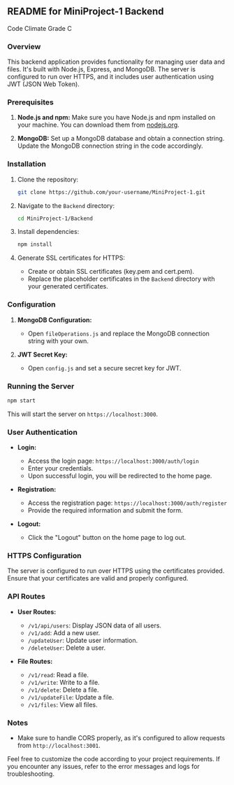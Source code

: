 ## README for MiniProject-1 Backend
Code Climate Grade C
### Overview

This backend application provides functionality for managing user data and files. It's built with Node.js, Express, and MongoDB. The server is configured to run over HTTPS, and it includes user authentication using JWT (JSON Web Token).

### Prerequisites

1. **Node.js and npm:** Make sure you have Node.js and npm installed on your machine. You can download them from [nodejs.org](https://nodejs.org/).

2. **MongoDB:** Set up a MongoDB database and obtain a connection string. Update the MongoDB connection string in the code accordingly.

### Installation

1. Clone the repository:

   ```bash
   git clone https://github.com/your-username/MiniProject-1.git
   ```

2. Navigate to the `Backend` directory:

   ```bash
   cd MiniProject-1/Backend
   ```

3. Install dependencies:

   ```bash
   npm install
   ```

4. Generate SSL certificates for HTTPS:

   - Create or obtain SSL certificates (key.pem and cert.pem).
   - Replace the placeholder certificates in the `Backend` directory with your generated certificates.

### Configuration

1. **MongoDB Configuration:**
   - Open `fileOperations.js` and replace the MongoDB connection string with your own.

2. **JWT Secret Key:**
   - Open `config.js` and set a secure secret key for JWT.

### Running the Server

```bash
npm start
```

This will start the server on `https://localhost:3000`.

### User Authentication

- **Login:**
  - Access the login page: `https://localhost:3000/auth/login`
  - Enter your credentials.
  - Upon successful login, you will be redirected to the home page.

- **Registration:**
  - Access the registration page: `https://localhost:3000/auth/register`
  - Provide the required information and submit the form.

- **Logout:**
  - Click the "Logout" button on the home page to log out.

### HTTPS Configuration

The server is configured to run over HTTPS using the certificates provided. Ensure that your certificates are valid and properly configured.

### API Routes

- **User Routes:**
  - `/v1/api/users`: Display JSON data of all users.
  - `/v1/add`: Add a new user.
  - `/updateUser`: Update user information.
  - `/deleteUser`: Delete a user.

- **File Routes:**
  - `/v1/read`: Read a file.
  - `/v1/write`: Write to a file.
  - `/v1/delete`: Delete a file.
  - `/v1/updateFile`: Update a file.
  - `/v1/files`: View all files.

### Notes

- Make sure to handle CORS properly, as it's configured to allow requests from `http://localhost:3001`.

Feel free to customize the code according to your project requirements. If you encounter any issues, refer to the error messages and logs for troubleshooting.
